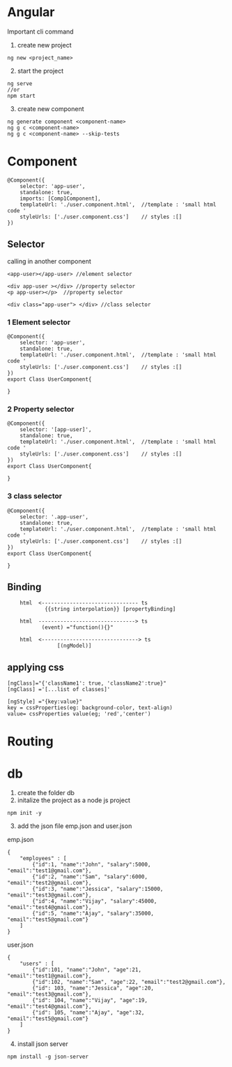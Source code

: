 # Angular
Important cli command
1. create new project
```
ng new <project_name>
```

2. start the project
```
ng serve
//or
npm start
```

3. create new component
```
ng generate component <component-name>
ng g c <component-name>
ng g c <component-name> --skip-tests  
```

# Component

```
@Component({
    selector: 'app-user',
    standalone: true,
    imports: [Comp1Component],
    templateUrl: './user.component.html',  //template : 'small html code '
    styleUrls: ['./user.component.css']    // styles :[] 
})

```


## Selector

calling in another component
```
<app-user></app-user> //element selector

<div app-user ></div> //property selector
<p app-user></p>  //property selector

<div class="app-user"> </div> //class selector
```

### 1 Element selector
```
@Component({
    selector: 'app-user',
    standalone: true,
    templateUrl: './user.component.html',  //template : 'small html code '
    styleUrls: ['./user.component.css']    // styles :[] 
})
export Class UserComponent{

}

```


### 2 Property selector
```
@Component({
    selector: '[app-user]',
    standalone: true,
    templateUrl: './user.component.html',  //template : 'small html code '
    styleUrls: ['./user.component.css']    // styles :[] 
})
export Class UserComponent{

}
```


### 3 class selector
```
@Component({
    selector: '.app-user',
    standalone: true,
    templateUrl: './user.component.html',  //template : 'small html code '
    styleUrls: ['./user.component.css']    // styles :[] 
})
export Class UserComponent{

}
```

## Binding

```
    html  <------------------------------- ts
            {{string interpolation}} [propertyBinding]

    html  -------------------------------> ts
           (event) ="function(){}"

    html  <-------------------------------> ts
                [(ngModel)]
```


## applying css
```
[ngClass]="{'className1': true, 'className2':true}"
[ngClass] ='[...list of classes]'

[ngStyle] ="{key:value}"
key = cssProperties(eg: background-color, text-align)
value= cssProperties value(eg; 'red','center')
```


# Routing



# db 
1. create the folder db
2. initalize the project as a node js project
```
npm init -y
```

3. add the json file emp.json and user.json

emp.json
```
{
    "employees" : [
        {"id":1, "name":"John", "salary":5000, "email":"test1@gmail.com"},
        {"id":2, "name":"Sam", "salary":6000, "email":"test2@gmail.com"},
        {"id":3, "name":"Jessica", "salary":15000, "email":"test3@gmail.com"},
        {"id":4, "name":"Vijay", "salary":45000, "email":"test4@gmail.com"},
        {"id":5, "name":"Ajay", "salary":35000, "email":"test5@gmail.com"}
    ]
}
```

user.json
```
{
    "users" : [
        {"id":101, "name":"John", "age":21, "email":"test1@gmail.com"},
        {"id":102, "name":"Sam", "age":22, "email":"test2@gmail.com"},
        {"id": 103, "name":"Jessica", "age":20, "email":"test3@gmail.com"},
        {"id": 104, "name":"Vijay", "age":19, "email":"test4@gmail.com"},
        {"id": 105, "name":"Ajay", "age":32, "email":"test5@gmail.com"}
    ]
}
```

4. install json server
```
npm install -g json-server
```